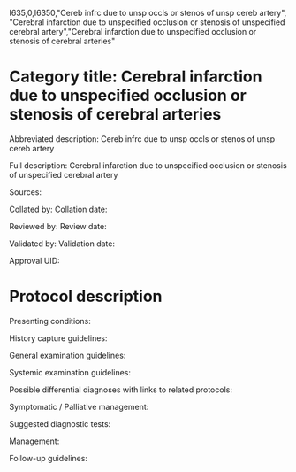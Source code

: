 I635,0,I6350,"Cereb infrc due to unsp occls or stenos of unsp cereb artery", "Cerebral infarction due to unspecified occlusion or stenosis of unspecified cerebral artery","Cerebral infarction due to unspecified occlusion or stenosis of cerebral arteries"
# Category title: Cerebral infarction due to unspecified occlusion or stenosis of cerebral arteries

Abbreviated description: Cereb infrc due to unsp occls or stenos of unsp cereb artery

Full description: Cerebral infarction due to unspecified occlusion or stenosis of unspecified cerebral artery

Sources:

Collated by:
Collation date:

Reviewed by:
Review date:

Validated by:
Validation date:

Approval UID:

# Protocol description

Presenting conditions:

History capture guidelines:

General examination guidelines:

Systemic examination guidelines:

Possible differential diagnoses with links to related protocols:

Symptomatic / Palliative management:

Suggested diagnostic tests:

Management:

Follow-up guidelines:
